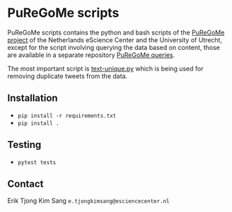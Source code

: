 # PuReGoMe scripts

PuReGoMe scripts contains the python and bash scripts of the 
[PuReGoMe project](https://research-software-directory.org/projects/puregome)
of the Netherlands eScience Center and the University of Utrecht,
except for the script involving querying the data based on content, 
those are available in a separate repository 
[PuReGoMe queries](https://github.com/puregome/queries).

The most important script is 
[text-unique.py](https://github.com/puregome/scripts/blob/master/text-unique.py)
which is being used for removing duplicate tweets from the data.

## Installation

- `pip install -r requirements.txt`
- `pip install .`

## Testing

- `pytest tests`

## Contact

Erik Tjong Kim Sang `e.tjongkimsang@esciencecenter.nl`
